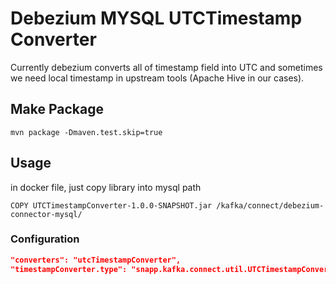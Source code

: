 # Debezium MYSQL UTCTimestamp Converter  
Currently debezium converts all of timestamp field into UTC and sometimes we need local timestamp in upstream tools (Apache Hive in our cases). 

## Make Package
```
mvn package -Dmaven.test.skip=true
```

## Usage
in docker file, just copy library into mysql path  
```
COPY UTCTimestampConverter-1.0.0-SNAPSHOT.jar /kafka/connect/debezium-connector-mysql/
```
### Configuration
```json
"converters": "utcTimestampConverter",
"timestampConverter.type": "snapp.kafka.connect.util.UTCTimestampConverter"
```